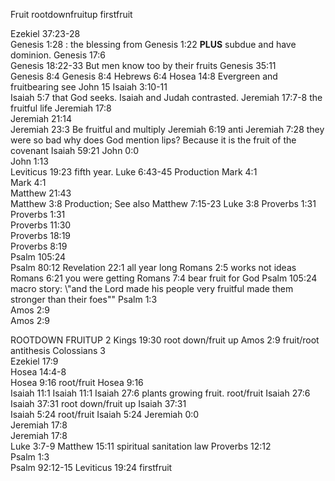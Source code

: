 Fruit 
rootdownfruitup 
firstfruit 

Ezekiel 37:23-28	
Genesis 1:28	: the blessing from Genesis 1:22 __PLUS__ subdue and have dominion.
Genesis 17:6	
Genesis 18:22-33	But men know too by their fruits
Genesis 35:11	
Genesis 8:4	
Genesis 8:4	
Hebrews 6:4	
Hosea 14:8	Evergreen and fruitbearing see John 15
Isaiah 3:10-11	
Isaiah 5:7	that God seeks. Isaiah and Judah contrasted.
Jeremiah 17:7-8	the fruitful life
Jeremiah 17:8	
Jeremiah 21:14	
Jeremiah 23:3	Be fruitful and multiply
Jeremiah 6:19	anti
Jeremiah 7:28	they were so bad why does God mention lips? Because it is the fruit of the covenant Isaiah 59:21
John 0:0	
John 1:13	
Leviticus 19:23	fifth year.
Luke 6:43-45	Production
Mark 4:1	
Mark 4:1	
Matthew 21:43	
Matthew 3:8	Production; See also Matthew 7:15-23 Luke 3:8
Proverbs 1:31	
Proverbs 1:31	
Proverbs 11:30	
Proverbs 18:19	
Proverbs 8:19	
Psalm 105:24	
Psalm 80:12	
Revelation 22:1	all year long
Romans 2:5	works not ideas
Romans 6:21	you were getting
Romans 7:4	bear fruit for God
Psalm 105:24	 macro story: \\"and the Lord made his people very fruitful made them stronger than their foes\"\"
Psalm 1:3	
Amos 2:9	
Amos 2:9	


ROOTDOWN FRUITUP
2 Kings 19:30	root down/fruit up
Amos 2:9	fruit/root antithesis
Colossians 3	
Ezekiel 17:9	
Hosea 14:4-8	
Hosea 9:16	root/fruit
Hosea 9:16	
Isaiah 11:1	
Isaiah 11:1	
Isaiah 27:6	plants growing fruit. root/fruit
Isaiah 27:6	
Isaiah 37:31	root down/fruit up
Isaiah 37:31	
Isaiah 5:24	root/fruit
Isaiah 5:24	
Jeremiah 0:0	
Jeremiah 17:8	
Jeremiah 17:8	
Luke 3:7-9
Matthew 15:11	spiritual sanitation law
Proverbs 12:12	
Psalm 1:3	
Psalm 92:12-15
Leviticus 19:24		firstfruit


